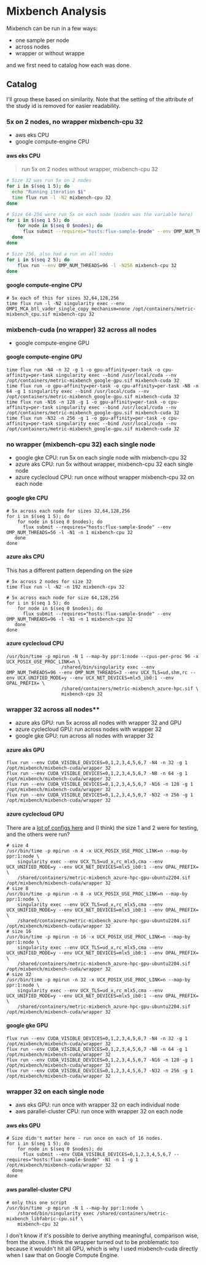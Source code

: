 # Mixbench Analysis

Mixbench can be run in a few ways:

- one sample per node
- across nodes
- wrapper or without wrappe

and we first need to catalog how each was done.

## Catalog

I'll group these based on similarity. Note that the setting of the attribute of the study id is removed for easier readability.

### 5x on 2 nodes, no wrapper mixbench-cpu 32

- aws eks CPU
- google compute-engine CPU

#### aws eks CPU

> run 5x on 2 nodes without wrapper, mixbench-cpu 32

```bash
# Size 32 was run 5x on 2 nodes
for i in $(seq 1 5); do     
  echo "Running iteration $i"
  time flux run -l -N2 mixbench-cpu 32
done

# Size 64-256 were run 5x on each node (nodes was the variable here)
for i in $(seq 1 5); do     
    for node in $(seq 0 $nodes); do
      flux submit --requires="hosts:flux-sample-$node" --env OMP_NUM_THREADS=96 -l -N1 -n 1 mixbench-cpu 32
  done
done

# Size 256, also had a run on all nodes
for i in $(seq 2 5); do     
    flux run --env OMP_NUM_THREADS=96 -l -N256 mixbench-cpu 32
done
```

#### google compute-engine CPU

```console
# 5x each of this for sizes 32,64,128,256
time flux run -l -N2 singularity exec --env OMPI_MCA_btl_vader_single_copy_mechanism=none /opt/containers/metric-mixbench_cpu.sif mixbench-cpu 32
```

### mixbench-cuda (no wrapper) 32 across all nodes

- google compute-engine GPU

#### google compute-engine GPU

```console
time flux run -N4 -n 32 -g 1 -o gpu-affinity=per-task -o cpu-affinity=per-task singularity exec --bind /usr/local/cuda --nv /opt/containers/metric-mixbench_google-gpu.sif mixbench-cuda 32
time flux run -o gpu-affinity=per-task -o cpu-affinity=per-task -N8 -n 64 -g 1 singularity exec --bind /usr/local/cuda --nv /opt/containers/metric-mixbench_google-gpu.sif mixbench-cuda 32
time flux run -N16 -n 128 -g 1 -o gpu-affinity=per-task -o cpu-affinity=per-task singularity exec --bind /usr/local/cuda --nv /opt/containers/metric-mixbench_google-gpu.sif mixbench-cuda 32
time flux run -N32 -n 256 -g 1 -o gpu-affinity=per-task -o cpu-affinity=per-task singularity exec --bind /usr/local/cuda --nv /opt/containers/metric-mixbench_google-gpu.sif mixbench-cuda 32
```

### no wrapper (mixbench-cpu 32) each single node

- google gke CPU: run 5x on each single node with mixbench-cpu 32
- azure aks CPU: run 5x without wrapper, mixbench-cpu 32 each single node
- azure cyclecloud CPU: run once without wrapper mixbench-cpu 32 on each node

#### google gke CPU

```console
# 5x across each node for sizes 32,64,128,256
for i in $(seq 1 5); do     
    for node in $(seq 0 $nodes); do
      flux submit --requires="hosts:flux-sample-$node" --env OMP_NUM_THREADS=56 -l -N1 -n 1 mixbench-cpu 32
   done
done
```

#### azure aks CPU

This has a different pattern depending on the size

```console
# 5x across 2 nodes for size 32
time flux run -l -N2 -n 192 mixbench-cpu 32

# 5x across each node for size 64,128,256
for i in $(seq 1 5); do     
    for node in $(seq 0 $nodes); do
      flux submit --requires="hosts:flux-sample-$node" --env OMP_NUM_THREADS=96 -l -N1 -n 1 mixbench-cpu 32
   done
done
```

#### azure cyclecloud CPU

```console
/usr/bin/time -p mpirun -N 1 --map-by ppr:1:node --cpus-per-proc 96 -x UCX_POSIX_USE_PROC_LINK=n \
					/shared/bin/singularity exec --env OMP_NUM_THREADS=96 --env OMP_NUM_THREADS=3 --env UCX_TLS=ud,shm,rc --env UCX_UNIFIED_MODE=y --env UCX_NET_DEVICES=mlx5_ib0:1 --env OPAL_PREFIX= \
					/shared/containers/metric-mixbench_azure-hpc.sif \
					mixbench-cpu 32
```

### wrapper 32 across all nodes**

- azure aks GPU: run 5x across all nodes with wrapper 32 and GPU
- azure cyclecloud GPU: run across nodes with wrapper 32
- google gke GPU: run across all nodes with wrapper 32

#### azure aks GPU

```console
flux run --env CUDA_VISIBLE_DEVICES=0,1,2,3,4,5,6,7 -N4 -n 32 -g 1 /opt/mixbench/mixbench-cuda/wrapper 32
flux run --env CUDA_VISIBLE_DEVICES=0,1,2,3,4,5,6,7 -N8 -n 64 -g 1 /opt/mixbench/mixbench-cuda/wrapper 32
flux run --env CUDA_VISIBLE_DEVICES=0,1,2,3,4,5,6,7 -N16 -n 128 -g 1 /opt/mixbench/mixbench-cuda/wrapper 32
flux run --env CUDA_VISIBLE_DEVICES=0,1,2,3,4,5,6,7 -N32 -n 256 -g 1 /opt/mixbench/mixbench-cuda/wrapper 32
```

#### azure cyclecloud GPU

There are a [lot of configs here](https://github.com/converged-computing/performance-study/tree/main/experiments/azure/cyclecloud/gpu/experiment/configs/mixbench) and (I think) the size 1 and 2 were for testing, and the others were run?

```console
# size 4
/usr/bin/time -p mpirun -n 4 -x UCX_POSIX_USE_PROC_LINK=n --map-by ppr:1:node \
    singularity exec --env UCX_TLS=ud_x,rc_mlx5,cma --env UCX_UNIFIED_MODE=y --env UCX_NET_DEVICES=mlx5_ib0:1 --env OPAL_PREFIX= \
    /shared/containers/metric-mixbench_azure-hpc-gpu-ubuntu2204.sif /opt/mixbench/mixbench-cuda/wrapper 32
# size 8
/usr/bin/time -p mpirun -n 8 -x UCX_POSIX_USE_PROC_LINK=n --map-by ppr:1:node \
    singularity exec --env UCX_TLS=ud_x,rc_mlx5,cma --env UCX_UNIFIED_MODE=y --env UCX_NET_DEVICES=mlx5_ib0:1 --env OPAL_PREFIX= \
    /shared/containers/metric-mixbench_azure-hpc-gpu-ubuntu2204.sif /opt/mixbench/mixbench-cuda/wrapper 32    
# size 16
/usr/bin/time -p mpirun -n 16 -x UCX_POSIX_USE_PROC_LINK=n --map-by ppr:1:node \
    singularity exec --env UCX_TLS=ud_x,rc_mlx5,cma --env UCX_UNIFIED_MODE=y --env UCX_NET_DEVICES=mlx5_ib0:1 --env OPAL_PREFIX= \
    /shared/containers/metric-mixbench_azure-hpc-gpu-ubuntu2204.sif /opt/mixbench/mixbench-cuda/wrapper 32 
# size 32
/usr/bin/time -p mpirun -n 32 -x UCX_POSIX_USE_PROC_LINK=n --map-by ppr:1:node \
    singularity exec --env UCX_TLS=ud_x,rc_mlx5,cma --env UCX_UNIFIED_MODE=y --env UCX_NET_DEVICES=mlx5_ib0:1 --env OPAL_PREFIX= \
    /shared/containers/metric-mixbench_azure-hpc-gpu-ubuntu2204.sif /opt/mixbench/mixbench-cuda/wrapper 32
```

#### google gke GPU

```console
flux run --env CUDA_VISIBLE_DEVICES=0,1,2,3,4,5,6,7 -N4 -n 32 -g 1 /opt/mixbench/mixbench-cuda/wrapper 32
flux run --env CUDA_VISIBLE_DEVICES=0,1,2,3,4,5,6,7 -N8 -n 64 -g 1 /opt/mixbench/mixbench-cuda/wrapper 32
flux run --env CUDA_VISIBLE_DEVICES=0,1,2,3,4,5,6,7 -N16 -n 128 -g 1 /opt/mixbench/mixbench-cuda/wrapper 32
flux run --env CUDA_VISIBLE_DEVICES=0,1,2,3,4,5,6,7 -N32 -n 256 -g 1 /opt/mixbench/mixbench-cuda/wrapper 32
```

### wrapper 32 on each single node

- aws eks GPU: run once with wrapper 32 on each individual node
- aws parallel-cluster CPU: run once with wrapper 32 on each node

#### aws eks GPU

```console
# Size didn't matter here - run once on each of 16 nodes.
for i in $(seq 1 5); do     
    for node in $(seq 0 $nodes); do
      flux submit --env CUDA_VISIBLE_DEVICES=0,1,2,3,4,5,6,7 --requires="hosts:flux-sample-$node" -N1 -n 1 -g 1 /opt/mixbench/mixbench-cuda/wrapper 32
  done
done
```

#### aws parallel-cluster CPU

```console
# only this one script
/usr/bin/time -p mpirun -N 1 --map-by ppr:1:node \
	/shared/bin/singularity exec /shared/containers/metric-mixbench_libfabric-cpu.sif \
	mixbench-cpu 32
```

I don't know if it's possible to derive anything meaningful, comparison wise, from the above. I think the wrapper turned out to be problematic too because it wouldn't hit all GPU, which is why I used mixbench-cuda directly when I saw that on Google Compute Engine.

